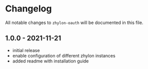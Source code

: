 # Changelog

All notable changes to `zhylon-oauth` will be documented in this file.

## 1.0.0 - 2021-11-21

- initial release
- enable configuration of different zhylon instances
- added readme with installation guide
